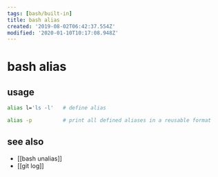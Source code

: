 ```yaml
---
tags: [bash/built-in]
title: bash alias
created: '2019-08-02T06:42:37.554Z'
modified: '2020-01-10T10:17:08.948Z'
---
```


# bash alias

## usage
```sh
alias l='ls -l'   # define alias

alias -p          # print all defined aliases in a reusable format
```
## see also
- [[bash unalias]]
- [[git log]]
